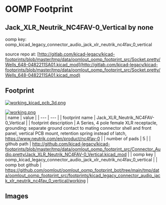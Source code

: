 # OOMP Footprint  
## Jack_XLR_Neutrik_NC4FAV-0_Vertical  by none  
  
oomp key: oomp_kicad_legacy_connector_audio_jack_xlr_neutrik_nc4fav_0_vertical  
  
source repo at: [http://gitlab.com/kicad-legacy/kicad-footprints/blob/master/tmp/data/oomlout_oomp_footprint_src/Socket.pretty/Wells_648-0482211SA01.kicad_mod](http://gitlab.com/kicad-legacy/kicad-footprints/blob/master/tmp/data/oomlout_oomp_footprint_src/Socket.pretty/Wells_648-0482211SA01.kicad_mod)  
## Footprint  
  
[![working_kicad_pcb_3d.png](working_kicad_pcb_3d_600.png)](working_kicad_pcb_3d.png)  
  
[![working.png](working_600.png)](working.png)  
| name | value | 
| --- | --- | 
| footprint name | Jack_XLR_Neutrik_NC4FAV-0_Vertical | 
| footprint description | A Series, 4 pole female XLR receptacle, grounding: separate ground contact to mating connector shell and front panel, vertical PCB mount, retention spring instead of latch, https://www.neutrik.com/en/product/nc4fav-0 | 
| number of pads | 5 | 
| github path | http://github.com/kicad-legacy/kicad-footprints/blob/master/tmp/data/oomlout_oomp_footprint_src/Connector_Audio.pretty/Jack_XLR_Neutrik_NC4FAV-0_Vertical.kicad_mod | 
| oomp key | oomp_kicad_legacy_connector_audio_jack_xlr_neutrik_nc4fav_0_vertical | 
| oomp bot github | https://github.com/oomlout/oomlout_oomp_footprint_bot/tree/main/tmp/data/oomlout_oomp_footprint_src/footprints/kicad_legacy_connector_audio_jack_xlr_neutrik_nc4fav_0_vertical/working | 
## Images  
